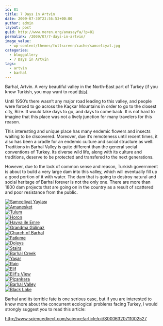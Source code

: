 ```yaml
---
id: 81
title: 7 Days in Artvin
date: 2009-07-30T23:56:53+00:00
author: admin
layout: post
guid: http://www.meren.org/anasayfa/?p=81
permalink: /2009/07/7-days-in-artvin/
image_value:
  - wp-content/themes/fullscreen/cache/samceliyat.jpg
categories:
  - bloggallery
  - 7 Days in Artvin
tags:
  - artvin
  - barhal
---
```

Barhal, Artvin. A very beautiful valley in the North-East part of Turkey (if you know Turkish, you may want to read [this](http://www.meren.org/blog/2009/07/barhalda-7-gun/)).

Until 1950&#8217;s there wasn&#8217;t any major road leading to this valley, and people were forced to go across the Kaçkar Mountains in order to go to the closest city, Rize. It would take days to go, and days to come back. It is not hard to imagine that this place was not a lively junction for many travelers for this reason.

This interesting and unique place has many endemic flowers and insects waiting to be discovered. Moreover, due it&#8217;s remoteness until recent times, it also has been a cradle for an endemic culture and social structure as well. Traditions in Barhal Valley is quite different than the general social conventions of Turkey. Its diverse wild life, along with its culture and traditions, deserve to be protected and transfered to the next generations.

However, due to the lack of common sense and reason, Turkish government is about to build a very large dam into this valley, which will eventually fill up a good portion of it with water. The dam that is going to destroy natural and social heritage of Barhal forever is not the only one. There are more than 1800 dam projects that are going on in the country as a result of scattered and poor resistance from the public.

<div class="ngg-gallery-thumbnail" >
<a href="{{ site.baseurl }}/images/7-days-in-artvin-01-samceliyat.jpg" title="Samceliyat Yaylası" rel="lightbox[set_7]" >
<img title="Samceliyat Yaylası" alt="Samceliyat Yaylası" src="{{ site.baseurl }}/images/7-days-in-artvin-01-samceliyat.jpg">
</a>
</div>


<div class="ngg-gallery-thumbnail" >
<a href="{{ site.baseurl }}/images/7-days-in-artvin-04-duygu-amanesket.jpg" title="Amanesket" rel="lightbox[set_7]" >
<img title="Amanesket" alt="Amanesket" src="{{ site.baseurl }}/images/7-days-in-artvin-04-duygu-amanesket.jpg">
</a>
</div>


 
<div class="ngg-gallery-thumbnail" >
<a href="{{ site.baseurl }}/images/7-days-in-artvin-06-tulum.jpg" title="Tulum" rel="lightbox[set_7]" >
<img title="Tulum" alt="Tulum" src="{{ site.baseurl }}/images/7-days-in-artvin-06-tulum.jpg">
</a>
</div>


 
<div class="ngg-gallery-thumbnail" >
<a href="{{ site.baseurl }}/images/7-days-in-artvin-07-horon.jpg" title="Horon" rel="lightbox[set_7]" >
<img title="Horon" alt="Horon" src="{{ site.baseurl }}/images/7-days-in-artvin-07-horon.jpg">
</a>
</div>


 
<div class="ngg-gallery-thumbnail" >
<a href="{{ site.baseurl }}/images/7-days-in-artvin-08-havva-ile-emre.jpg" title="Havva ile Emre" rel="lightbox[set_7]" >
<img title="Havva ile Emre" alt="Havva ile Emre" src="{{ site.baseurl }}/images/7-days-in-artvin-08-havva-ile-emre.jpg">
</a>
</div>


 
<div class="ngg-gallery-thumbnail" >
<a href="{{ site.baseurl }}/images/7-days-in-artvin-09-gulinaz.jpg" title="Grandma Gülinaz " rel="lightbox[set_7]" >
<img title="Grandma Gülinaz " alt="Grandma Gülinaz " src="{{ site.baseurl }}/images/7-days-in-artvin-09-gulinaz.jpg">
</a>
</div>


 
<div class="ngg-gallery-thumbnail" >
<a href="{{ site.baseurl }}/images/7-days-in-artvin-10-barhal-kilisesi.jpg" title="Church of Barhal" rel="lightbox[set_7]" >
<img title="Church of Barhal" alt="Church of Barhal" src="{{ site.baseurl }}/images/7-days-in-artvin-10-barhal-kilisesi.jpg">
</a>
</div>


 
<div class="ngg-gallery-thumbnail" >
<a href="{{ site.baseurl }}/images/7-days-in-artvin-12-fakime-hala.jpg" title="Fatkıme" rel="lightbox[set_7]" >
<img title="Fatkıme" alt="Fatkıme" src="{{ site.baseurl }}/images/7-days-in-artvin-12-fakime-hala.jpg">
</a>
</div>


 
<div class="ngg-gallery-thumbnail" >
<a href="{{ site.baseurl }}/images/7-days-in-artvin-13-doleys-manzara.jpg" title="Doleys" rel="lightbox[set_7]" >
<img title="Doleys" alt="Doleys" src="{{ site.baseurl }}/images/7-days-in-artvin-13-doleys-manzara.jpg">
</a>
</div>


 
<div class="ngg-gallery-thumbnail" >
<a href="{{ site.baseurl }}/images/7-days-in-artvin-14-doleys-merdiven.jpg" title="Stairs" rel="lightbox[set_7]" >
<img title="Stairs" alt="Stairs" src="{{ site.baseurl }}/images/7-days-in-artvin-14-doleys-merdiven.jpg">
</a>
</div>


 
<div class="ngg-gallery-thumbnail" >
<a href="{{ site.baseurl }}/images/7-days-in-artvin-17-barhal-cayi.jpg" title="Barhal Creek" rel="lightbox[set_7]" >
<img title="Barhal Creek" alt="Barhal Creek" src="{{ site.baseurl }}/images/7-days-in-artvin-17-barhal-cayi.jpg">
</a>
</div>


 
<div class="ngg-gallery-thumbnail" >
<a href="{{ site.baseurl }}/images/7-days-in-artvin-18-yasar.jpg" title="Yaşar" rel="lightbox[set_7]" >
<img title="Yaşar" alt="Yaşar" src="{{ site.baseurl }}/images/7-days-in-artvin-18-yasar.jpg">
</a>
</div>


 
<div class="ngg-gallery-thumbnail" >
<a href="{{ site.baseurl }}/images/7-days-in-artvin-20-yagmur.jpg" title="Rain" rel="lightbox[set_7]" >
<img title="Rain" alt="Rain" src="{{ site.baseurl }}/images/7-days-in-artvin-20-yagmur.jpg">
</a>
</div>


 
<div class="ngg-gallery-thumbnail" >
<a href="{{ site.baseurl }}/images/7-days-in-artvin-21-elif.jpg" title="Elif" rel="lightbox[set_7]" >
<img title="Elif" alt="Elif" src="{{ site.baseurl }}/images/7-days-in-artvin-21-elif.jpg">
</a>
</div>


 
<div class="ngg-gallery-thumbnail" >
<a href="{{ site.baseurl }}/images/7-days-in-artvin-22-elifin-manzarasi.jpg" title="Elif's View" rel="lightbox[set_7]" >
<img title="Elif's View" alt="Elif's View" src="{{ site.baseurl }}/images/7-days-in-artvin-22-elifin-manzarasi.jpg">
                            </a>
</div>


 
<div class="ngg-gallery-thumbnail" >
<a href="{{ site.baseurl }}/images/7-days-in-artvin-23-picankara-uzaktan.jpg" title="Piçankara" rel="lightbox[set_7]" >
<img title="Piçankara" alt="Piçankara" src="{{ site.baseurl }}/images/7-days-in-artvin-23-picankara-uzaktan.jpg">
</a>
</div>


 
<div class="ngg-gallery-thumbnail" >
<a href="{{ site.baseurl }}/images/7-days-in-artvin-26-kara-gol-yolunda-barhal.jpg" title="Barhal Valley" rel="lightbox[set_7]" >
<img title="Barhal Valley" alt="Barhal Valley" src="{{ site.baseurl }}/images/7-days-in-artvin-26-kara-gol-yolunda-barhal.jpg">
</a>
</div>


 
<div class="ngg-gallery-thumbnail" >
<a href="{{ site.baseurl }}/images/7-days-in-artvin-28-kara-gol.jpg" title="Black Lake" rel="lightbox[set_7]" >
<img title="Black Lake" alt="Black Lake" src="{{ site.baseurl }}/images/7-days-in-artvin-28-kara-gol.jpg">
</a>
</div>


Barhal and its terrible fate is one serious case, but if you are interested to know more about the concurrent ecological problems facing Turkey, I would strongly suggest you to read this article:

<http://www.sciencedirect.com/science/article/pii/S0006320711002527>
